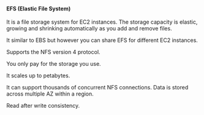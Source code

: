 #### EFS (Elastic File System)

It is a file storage system for EC2 instances. The storage capacity is elastic, growing and shrinking automatically as you add and remove files.

It similar to EBS but however you can share EFS for different EC2 instances.

Supports the NFS version 4 protocol.

You only pay for the storage you use.

It scales up to petabytes.

It can support thousands of concurrent NFS connections.
Data is stored across multiple AZ within a region.

Read after write consistency.